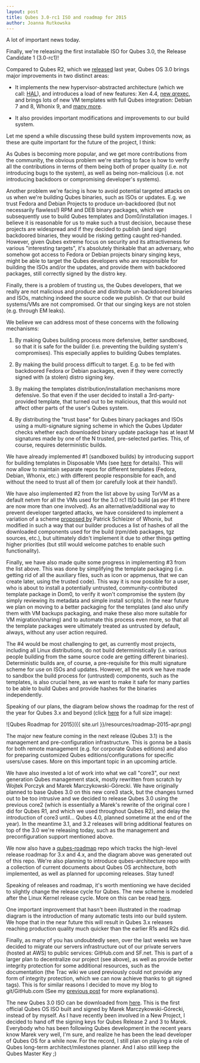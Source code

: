 ```yaml
---
layout: post
title: Qubes 3.0-rc1 ISO and roadmap for 2015
author: Joanna Rutkowska
---
```


A lot of important news today.

Finally, we're releasing the first installable ISO for Qubes 3.0, the Release
Candidate 1 (3.0-rc1)!

Compared to Qubes R2, which we
[released](http://blog.invisiblethings.org/2014/09/26/announcing-qubes-os-release-2.html)
last year, Qubes OS 3.0 brings major improvements in two distinct areas:

* It implements the new hypervisor-abstracted architecture (which we call:
  [HAL](http://blog.invisiblethings.org/2013/03/21/introducing-qubes-odyssey-framework.html)),
  and introduces a load of new features: Xen 4.4, [new
  qrexec](https://www.qubes-os.org/doc/Qrexec3Implementation/), and brings lots
  of new VM templates with full Qubes integration: Debian 7 and 8, Whonix 9, and
  [many more](https://www.qubes-os.org/doc/Templates/).

* It also provides important modifications and improvements to our build system.

Let me spend a while discussing these build system improvements now, as these
are quite important for the future of the project, I think:

As Qubes is becoming more popular, and we get more contributions from the
community, the obvious problem we're starting to face is how to verify all the
contributions in terms of them being both of proper quality (i.e. not
introducing bugs to the system), as well as being non-malicious (i.e. not
introducing backdoors or compromising developer's systems).

Another problem we're facing is how to avoid potential targeted attacks on us
when we're building Qubes binaries, such as ISOs or updates. E.g. we trust
Fedora and Debian Projects to produce un-backdoored (but not necessarily
flawless!) RPM and DEB binary packages, which we subsequently use to build Qubes
templates and Dom0/installation images. I believe it is reasonable for us to
make such a trust decision, because these projects are widespread and if they
decided to publish (and sign) backdoored binaries, they would be risking getting
caught red-handed. However, given Qubes extreme focus on security and its
attractiveness for various "interesting targets", it's absolutely thinkable that
an adversary, who somehow got access to Fedora or Debian projects binary singing
keys, might be able to target the Qubes developers who are responsible for
building the ISOs and/or the updates, and provide them with backdoored packages,
still correctly signed by the distro key.

Finally, there is a problem of trusting us, the Qubes developers, that we really
are not malicious and produce and distribute un-backdoored binaries and ISOs,
matching indeed the source code we publish. Or that our build systems/VMs are
not compromised. Or that our singing keys are not stolen (e.g. through EM leaks).

We believe we can address most of these concerns with the following mechanisms:

1. By making Qubes building process more defensive, better sandboxed, so that it
   is safe for the builder (i.e. preventing the building system's compromises).
   This especially applies to building Qubes templates. 

2. By making the build process difficult to target. E.g. to be fed with
   backdoored Fedora or Debian packages, even if they were correctly signed with
   (a stolen) distro signing key.

3. By making the templates distribution/installation mechanisms more defensive.
   So that even if the user decided to install a 3rd-party-provided template,
   that turned out to be malicious, that this would not affect other parts of
   the user's Qubes system.

4. By distributing the "trust base" for Qubes binary packages and ISOs using a
   multi-signature signing scheme in which the Qubes Updater checks whether each
   downloaded binary update package has at least M signatures made by one of the
   N trusted, pre-selected parties. This, of course, requires deterministic
   builds.

We have already implemented #1 (sandboxed builds) by introducing support for
building templates in Disposable VMs (see
[here](https://github.com/QubesOS/qubes-builder/blob/master/doc/TemplateDispVMBuild.md)
for details). This will now allow to maintain separate repos for different
templates (Fedora, Debian, Whonix, etc.) with different people responsible for
each, and without the need to trust all of them (or carefully look at their
hands!).

We have also implemented #2 from the list above by using TorVM as a default
netvm for all the VMs used for the 3.0 rc1 ISO build (as per #1 there are now
more than one involved). As an alternative/additional way to prevent developer
targeted attacks, we have considered to implement a variation of a scheme
[proposed by](https://www.whonix.org/wiki/Verifiable_Builds) Patrick Schleizer
of Whonix, but modified in such a way that our builder produces a list of hashes
of all the downloaded components used for the build (rpm/deb packages, tgz
sources, etc.), but ultimately didn't implement it due to other things getting
higher priorities (but still would welcome patches to enable such functionality).

Finally, we have also made quite some progress in implementing #3 from the list
above. This was done by simplifying the template packaging (i.e. getting rid of
all the auxiliary files, such as icon or appmenus, that we can create later,
using the trusted code). This way it is now possible for a user, who is about to
install a potentially untrusted, community-contributed template package in Dom0,
to verify it won't compromise the system (by simply reviewing its metadata and
simple install scripts). In the near future we plan on moving to a better
packaging for the templates (and also unify them with VM backups packaging, and
make these also more suitable for VM migration/sharing) and to automate this
process even more, so that all the template packages were ultimately treated as
untrusted by default, always, without any user action required.

The #4 would be most challenging to get, as currently most projects, including
all Linux distributions, do not build deterministically (i.e. various people
building from the same source code are getting different binaries).
Deterministic builds are, of course, a pre-requisite for this multi signature
scheme for use on ISOs and updates. However, all the work we have made to
sandbox the build process for (untrusted) components, such as the templates, is
also crucial here, as we want to make it safe for many parties to be able to
build Qubes and provide hashes for the binaries independently.

Speaking of our plans, the diagram below shows the roadmap for the rest of the
year for Qubes 3.x and beyond (click
[here](https://raw.githubusercontent.com/rootkovska/rootkovska.github.io/master/resources/roadmap-2015-apr.png)
for a full size image):

![Qubes Roadmap for 2015]({{ site.url }}/resources/roadmap-2015-apr.png)

The major new feature coming in the next release (Qubes 3.1) is the management
and pre-configuration infrastructure. This is gonna be a basis for both remote
management (e.g. for corporate Qubes editions) and also for preparing customized
Qubes editions/configurations for specific users/use cases. More on this
important topic in an upcoming article.

We have also invested a lot of work into what we call "core3", our next
generation Qubes management stack, mostly rewritten from scratch by Wojtek
Porczyk and Marek Marczykowski-Górecki. We have originally planned to base Qubes
3.0 on this new core3 stack, but the changes turned out to be too intrusive and
we decided to release Qubes 3.0 using the previous core2 (which is essentially a
Marek's rewrite of the original core I did for Qubes R1, and which we used
throughout Qubes R2), and delay the introduction of core3 until... Qubes 4.0,
planned sometime at the end of the year). In the meantime 3.1, and 3.2 releases
will bring additional features on top of the 3.0 we're releasing today, such as
the management and preconfiguration support mentioned above.

We now also have a [qubes-roadmap](https://github.com/rootkovska/qubes-roadmap)
repo which tracks the high-level release roadmap for 3.x and 4.x, and the
diagram above was generated out of this repo. We're also planning to introduce
qubes-architecture repo with a collection of current documents about Qubes OS
architecture, both implemented, as well as planned for upcoming releases. Stay
tuned!

Speaking of releases and roadmap, it's worth mentioning we have decided to
slightly change the release cycle for Qubes. The new scheme is modeled after the
Linux Kernel release cycle. More on this can be read
[here](http://www.qubes-os.org/doc/VersionScheme/).

One important improvement that hasn't been illustrated in the roadmap diagram is
the introduction of many automatic tests into our build system. We hope that in
the near future this will result in Qubes 3.x releases reaching production
quality much quicker than the earlier R1s and R2s did.

Finally, as many of you has undoubtedly seen, over the last weeks we have
decided to migrate our servers infrastructure out of our private servers (hosted
at AWS) to public services: GitHub.com and SF.net. This is part of a larger plan
to decentralize our project (see above), as well as provide better integrity
protection for some additional resources, such as the documentation (the Trac
wiki we used previously could not provide any form of integrity protection,
which we can now achieve thanks to git signed tags). This is for similar reasons
I decided to move my blog to git/GitHub.com (See my [previous
post](http://blog.invisiblethings.org/2015/02/09/my-new-git-based-blog.html) for
more explanations).

The new Qubes 3.0 ISO can be downloaded from
[here](https://www.qubes-os.org/doc/QubesDownloads/). This is the first official
Qubes OS ISO built and signed by Marek Marczykowski-Górecki, instead of by
myself. As I have recently been involved in a New Project, I decided to hand off
the signing keys for Qubes Release 2 and 3 to Marek. Everybody who has been
following Qubes development in the recent years know Marek very well, I'm sure,
and realize he has been the lead developer of Qubes OS for a while now. For the
record, I still plan on playing a role of Qubes long-term architect/milestones
planner. And I also still keep the Qubes Master Key ;)
